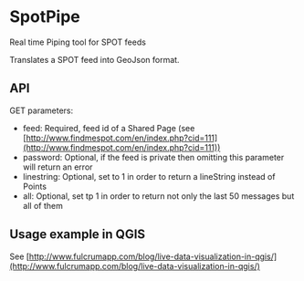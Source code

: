 # SpotPipe
Real time Piping tool for SPOT feeds

Translates a SPOT feed into GeoJson format.

## API
GET parameters:

 - feed: Required, feed id of a Shared Page (see [http://www.findmespot.com/en/index.php?cid=111](http://www.findmespot.com/en/index.php?cid=111))
 - password: Optional, if the feed is private then omitting this parameter will return an error
 - linestring: Optional, set to 1 in order to return a lineString instead of Points
 - all: Optional, set tp 1 in order to return not only the last 50 messages but all of them
 
## Usage example in QGIS
See [http://www.fulcrumapp.com/blog/live-data-visualization-in-qgis/](http://www.fulcrumapp.com/blog/live-data-visualization-in-qgis/)